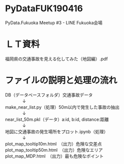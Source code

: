 # PyDataFUK190416
PyData.Fukuoka Meetup #3 - LINE Fukuoka会場

# ＬＴ資料
福岡県の交通事故を見える化してみた（地図編）.pdf

# ファイルの説明と処理の流れ
DB（データベースフォルダ）交通事故データ<BR>
　　　　↓<BR>
make_near_list.py（処理）50m以内で発生した事故の抽出<BR>
　　　　↓<BR>
near_list_50m.pkl（データ）a:id, b:id, distance:距離<BR>
　　　　↓<BR>
地図に交通事故の発生場所をプロット.ipynb（処理）<BR>
　　　　↓<BR>
plot_map_tooltip10m.html　（出力）危険な交差点<BR>
plot_map_tooltip50m.html　（出力）危険なエリア<BR>
plot_map_MDP.html　（出力）最も危険なポイント<BR>
